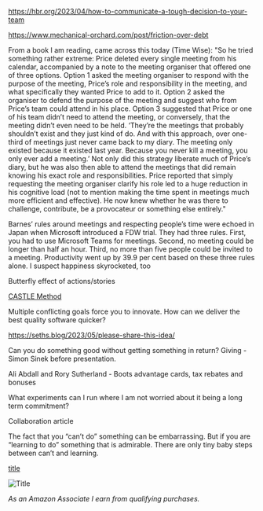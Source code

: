 
https://hbr.org/2023/04/how-to-communicate-a-tough-decision-to-your-team

https://www.mechanical-orchard.com/post/friction-over-debt


From a book I am reading, came across this today (Time Wise):
"So he tried something rather extreme: Price deleted every single meeting from his calendar, accompanied by a note to the meeting organiser that offered one of three options. Option 1 asked the meeting organiser to respond with the purpose of the meeting, Price’s role and responsibility in the meeting, and what specifically they wanted Price to add to it. Option 2 asked the organiser to defend the purpose of the meeting and suggest who from Price’s team could attend in his place. Option 3 suggested that Price or one of his team didn’t need to attend the meeting, or conversely, that the meeting didn’t even need to be held. ‘They’re the meetings that probably shouldn’t exist and they just kind of do. And with this approach, over one-third of meetings just never came back to my diary. The meeting only existed because it existed last year. Because you never kill a meeting, you only ever add a meeting.’ Not only did this strategy liberate much of Price’s diary, but he was also then able to attend the meetings that did remain knowing his exact role and responsibilities. Price reported that simply requesting the meeting organiser clarify his role led to a huge reduction in his cognitive load (not to mention making the time spent in meetings much more efficient and effective). He now knew whether he was there to challenge, contribute, be a provocateur or something else entirely."

Barnes’ rules around meetings and respecting people’s time were echoed in Japan when Microsoft introduced a FDW trial. They had three rules. First, you had to use Microsoft Teams for meetings. Second, no meeting could be longer than half an hour. Third, no more than five people could be invited to a meeting. Productivity went up by 39.9 per cent based on these three rules alone. I suspect happiness skyrocketed, too

Butterfly effect of actions/stories

[CASTLE Method](https://www.youtube.com/watch?v=bXLZ8I7s8tw)

Multiple conflicting goals force you to innovate. How can we deliver the best quality software quicker?

https://seths.blog/2023/05/please-share-this-idea/

Can you do something good without getting something in return? Giving - Simon Sinek before presentation.

Ali Abdall and Rory Sutherland - Boots advantage cards, tax rebates and bonuses

What experiments can I run where I am not worried about it being a long term commitment?

Collaboration article

The fact that you “can’t do” something can be embarrassing. But if you are “learning to do” something that is admirable. There are only tiny baby steps between can’t and learning.

[title](/posts/name/)

<img src="/posts/name.png" title="Title" class="mid-image"></img><p></p>

*As an Amazon Associate I earn from qualifying purchases.*